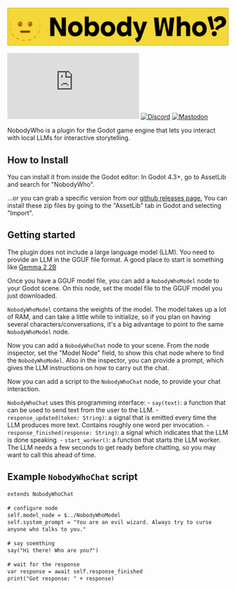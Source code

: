 ![Nobody Who](./assets/banner.png)

[![Matrix](https://img.shields.io/matrix/nobodywho:matrix.org?logo=matrix&style=flat-square)](https://matrix.to/#/#nobodywho:matrix.org)
[![Discord](https://img.shields.io/discord/1308812521456799765?logo=discord&style=flat-square)](https://discord.gg/qhaMc2qCYB)
[![Mastodon](https://img.shields.io/badge/Mastodon-6364FF?logo=mastodon&logoColor=fff&style=flat-square)](https://mastodon.gamedev.place/@nobodywho)

NobodyWho is a plugin for the Godot game engine that lets you interact with local LLMs for interactive storytelling.


## How to Install

You can install it from inside the Godot editor: In Godot 4.3+, go to AssetLib and search for "NobodyWho".

...or you can grab a specific version from our [github releases page.](https://github.com/nobodywho-ooo/nobodywho/releases) You can install these zip files by going to the "AssetLib" tab in Godot and selecting "Import".


## Getting started

The plugin does not include a large language model (LLM). You need to provide an LLM in the GGUF file format. A good place to start is something like [Gemma 2 2B](https://huggingface.co/bartowski/gemma-2-2b-it-GGUF/resolve/main/gemma-2-2b-it-Q4_K_M.gguf)

Once you have a GGUF model file, you can add a `NobodyWhoModel` node to your Godot scene. On this node, set the model file to the GGUF model you just downloaded.

`NobodyWhoModel` contains the weights of the model. The model takes up a lot of RAM, and can take a little while to initialize, so if you plan on having several characters/conversations, it's a big advantage to point to the same `NobodyWhoModel` node.

Now you can add a `NobodyWhoChat` node to your scene. From the node inspector, set the "Model Node" field, to show this chat node where to find the `NobodyWhoModel`.
Also in the inspector, you can provide a prompt, which gives the LLM instructions on how to carry out the chat.

Now you can add a script to the `NobodyWhoChat` node, to provide your chat interaction.

`NobodyWhoChat` uses this programming interface:
    - `say(text)`: a function that can be used to send text from the user to the LLM.
    - `response_updated(token: String)`: a signal that is emitted every time the LLM produces more text. Contains roughly one word per invocation.
    - `response_finished(response: String)`: a signal which indicates that the LLM is done speaking.
    - `start_worker()`: a function that starts the LLM worker. The LLM needs a few seconds to get ready before chatting, so you may want to call this ahead of time.


## Example `NobodyWhoChat` script

```gdscript
extends NobodyWhoChat

# configure node
self.model_node = $../NobodyWhoModel
self.system_prompt = "You are an evil wizard. Always try to curse anyone who talks to you."

# say soemthing
say("Hi there! Who are you?")

# wait for the response
var response = await self.response_finished
print("Got response: " + response)
```


